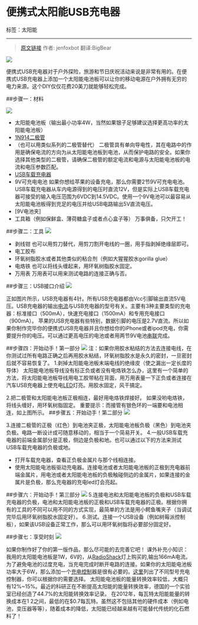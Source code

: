 # 便携式太阳能USB充电器

标签：太阳能 

--- 
>[原文链接](http://www.instructables.com/id/Portable-Solar-USB-Charger/?ALLSTEPS) 作者: jenfoxbot   翻译:BigBear

![](http://doask.qiniudn.com/Portable%20Solar%20USB%20Charger_1.jpg)

便携式USB充电器对于户外探险，旅游和节日庆祝活动来说是非常有用的。在便携式USB充电器上添加一个太阳能电池板可以让你的移动电源在户外拥有无穷的电力来源。这个DIY仅仅花费20美刀就能够轻松完成。

##步骤一：材料

![](http://doask.qiniudn.com/Portable%20Solar%20USB%20Charger_2.jpg)

* 太阳能电池板（输出最小功率4W，当然如果银子足够建议选择更高功率的太阳能电池板）
* [1N914二极管](http://www.browndoggadgets.com/products/1n914-diode)
* （也可以用类似系列的二极管替代）
  二极管具有单向导电性，其在电路中的作用是确保电流的方向为从太阳能电池板到电池，从而保护电路的安全。如果你选择其他类型的二极管，请确保二极管的额定电流和电源与太阳能电池板的电流和电压参数匹配。
* [ USB车载充电器](http://www.browndoggadgets.com/products/1n914-diode)
* 9V可充电电池
  如果你想给苹果的设备充电，那么你需要2节9V可充电电池。
USB车载充电器从车内电源得到的电压时直流12V，但是实际上USB车载充电器可接受的输入电压范围为6VDC到14.5VDC。使用一个9V电池可以最容易从太阳能电池板得到充足的电压并给USB电路输出5V直流电压。
* [9V电池夹]
* 工具箱（例如保鲜盒、薄荷糖盒子或者点心盒子等）
万事俱备，只欠开工！


##步骤二：工具
![](http://doask.qiniudn.com/Portable%20Solar%20USB%20Charger_3.jpg)

*  剥线钳
也可以用剪刀替代，用剪刀割开电线的一圈，用手指剥掉绝缘层即可。
*  电工胶布
*  环氧树脂胶水或者其他类似的粘合剂（例如大猩猩胶水gorilla glue）
*  电烙铁
也可以将线头缠起来，用环氧树脂胶水固定。
*  万用表
万用表可以用来测试电路的连接正确与否。

##步骤三：USB接口介绍
![](http://doask.qiniudn.com/Portable%20Solar%20USB%20Charger_4.jpg)

正如图片所示，USB充电器有4针。所有USB充电器都由Vcc引脚输出直流5V电压。USB充电器的输出[电流](http://en.wikipedia.org/wiki/Electric_current)与USB充电器的型号有关。主要有3种主要类型的充电器：标准接口（500mA），快速充电接口（1500mA）和专用充电接口（900mA）。
苹果的USB充电器有些特别，数据引脚的电压是2.7V直流。所以如果你制作完毕你的便携式USB充电器并且你想给你的iPhone或者ipod充电，你需要提升你的电压。可以通过更高电压的电池或者用两节9V电池[串联](http://en.wikipedia.org/wiki/Series_and_parallel_circuits)完成。

##步骤四：开始动手！第一部分
![](http://doask.qiniudn.com/Portable%20Solar%20USB%20Charger_5.jpg)
注：如果你用胶水粘结的方法去连接电线，在你测试过所有电路正确之后再用胶水粘结，环氧树脂胶水是永久的密封，一旦密封后就不容易恢复了。
1.剥掉太阳能电池板末端电线的绝缘皮（使之漏出一定长度的导体）
太阳能电池板导线没有标正负或者没有电烙铁怎么办，这里有一个简单的方法，将太阳能电池板导线用电工胶带粘在背面，用万用表量一下正负或者连接在汽车USB充电器上使充电[LED](http://en.wikipedia.org/wiki/Light-emitting_diode)灯亮。用胶水固定，风干搞定。

2.把二极管和太阳能电池板正极相连，最好用电烙铁焊接好。
如果没哟电烙铁，将线头缠好，用环氧树脂固定。
重要提示：而接管有银色环的一端要和电池相连，如上图所示。
##步骤五：开始动手！第二部分
![](http://doask.qiniudn.com/Portable%20Solar%20USB%20Charger_7.jpg)

3.连接二极管的正极（红色）到电池夹正极，太阳能电池板负极（黑色）到电池夹负极。电路一断设计成可随意移动的，相当于一个简易开关。
4.一般USB车载充电器的前端金属部分是正极，侧边是负极和地。也可以通过以下的方法来测试USB车载充电器的负极或地。

*  打开车载充电器，查看正负极金属片与那个线相连接。
*  使用太阳能电池板驱动充电器。连接电池或者太阳能电池板的正极到充电器前端金属片，用电池或者太阳能电池板的负极触碰侧边的金属片，如果连接的金属片是负极，那么充电器的充电led灯会亮起。

##步骤六：开始动手！第三部分
![](http://doask.qiniudn.com/Portable%20Solar%20USB%20Charger_9.jpg)
5.连接电池和太阳能电池板的负极和USB车载充电器的负极，电池和太阳能电池板的正极和USB车载充电器的正极。根据你拥有的工具的不同可以用不同的方式实现，最简单的方法是用小鳄鱼嘴夹子（当调试完毕后用环氧树脂胶水固定好）。
6.测试。连接一个USB设备（例如树莓派控制板），如果该USB设备正常工作，那么可以用环氧树脂将必要部分固定好。

##步骤七：享受时刻
![](http://doask.qiniudn.com/Portable%20Solar%20USB%20Charger_11.jpg)

如果你制作好了你的第一版作品，那么尽可能的去完善它吧！
课外补充小知识：
我用的太阳能电池板是1W，6V的，从[RadioShack](http://www.ebay.com/itm/New-Radioshack-1W-6V-Solar-panel-2770049-/191113892817?nma=true&si=1Z9cA9bqVrQMbVBcok1GVJq2SqY%253D&orig_cvip=true&rt=nc&_trksid=p2047675.l2557)灯上购买的,输出166mA电流。为了避免电池的过度充电，当充电完成时断开电路的连接。如果你的太阳能电池板功率大于6W，那么添加一个[充电控制](http://en.wikipedia.org/wiki/Charge_controller)器是很有必要的。[这里](https://www.google.com/?gws_rd=ssl#tbs=p_ord:p&tbm=shop&q=solar+charge+controller)列出了不同型号充电控制器，你可以根据你的需要选择。
太阳能电池板的能量转换效率较低，大概只有12%~15%。最近的科研正在不断提高太阳能的能量转换效率，德国的一个实验室已经创造了44.7%的太阳能转换效率记录。
在2012年，每瓦特太阳能能量的转换成本在$1~$2之间，最低的在$0.7每瓦特。虽然这不包括其他的硬件成本（例如电池，变压器等等），随着成本的降低，太阳能已经越来越有可能替代传统的化石燃料了！






